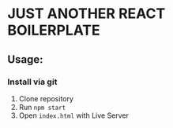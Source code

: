 # JUST ANOTHER REACT BOILERPLATE

## Usage:

### Install via git
1. Clone repository
2. Run `npm start`
3. Open `index.html` with Live Server

